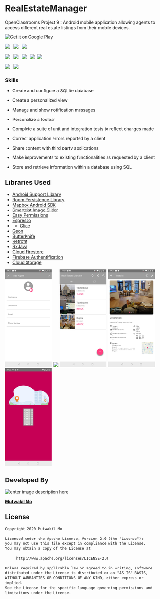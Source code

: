 # RealEstateManager
OpenClassrooms Project 9 : Android mobile application allowing agents to access different real estate listings from their mobile devices.

<a href='https://play.google.com/store/apps/details?id=com.mutwakilmo.android.mynewsapp'><img alt='Get it on Google Play' src='https://play.google.com/intl/en_us/badges/images/generic/en_badge_web_generic.png' width="30%" height="30%"/></a>



<img src="./art/screensplash.png" width="25%"> &ensp;<img src="./art/screenMain.png" width="25%">
&ensp;<img src="./art/screenNotifications.png" width="25%">

<img src="./art/screenNotification2.png" width="25%"> &ensp;<img src="./art/screenSearch.png" width="25%"> &ensp;<img src="./art/screenLoadingSearch.png" width="25%">
&ensp;<img src="./art/screenSearchResult.png" width="25%">&ensp;<img src="./art/screenHelp.png" width="25%">

<img src="./art/screenAbout.png" width="25%"> &ensp;<img src="./art/screenNointernet.png" width="25%">


### Skills
-   Create and configure a SQLite database
    
-   Create a personalized view
    
-   Manage and show notification messages
    
-   Personalize a toolbar
    
-   Complete a suite of unit and integration tests to reflect changes made
    
-   Correct application errors reported by a client
    
-   Share content with third party applications
    
-   Make improvements to existing functionalities as requested by a client
    
-   Store and retrieve information within a database using SQL
## Libraries Used

-   [Android Support Library](https://developer.android.com/topic/libraries/support-library/)
-   [Room Persistence Library](https://developer.android.com/topic/libraries/architecture/room)
-   [Mapbox Android SDK](https://docs.mapbox.com/android/maps/overview/)
-   [Smarteist Image Slider](https://github.com/smarteist/Android-Image-Slider)
-   [Easy Permissions](https://github.com/googlesamples/easypermissions)
-   [Espresso](https://developer.android.com/training/testing/espresso)
- -   [Glide](https://github.com/bumptech/glide/)
-   [Gson](https://github.com/google/gson/)
-   [ButterKnife](https://jakewharton.github.io/butterknife/)
-   [Retrofit](https://square.github.io/retrofit/)
-   [RxJava](https://github.com/ReactiveX/RxJava)
-   [Cloud Firestore](https://firebase.google.com/docs/firestore)
-   [Firebase Authentification](https://firebase.google.com/docs/auth)
-   [Cloud Storage](https://firebase.google.com/docs/storage)


<img src="./art/1.jpg" width="30%">&ensp;<img src="./art/3.jpg" width="30%">
<img src="./art/2.jpg" width="30%">&ensp;<img src="./art/4.jpg" width="30%">
<img src="./art/5.jpg" width="30%">



## Developed By

![enter image description here](https://avatars1.githubusercontent.com/u/41000818?s=460&v=4)

[**Mutwakil Mo**](https://www.linkedin.com/in/mutwakil-mo/)

## License

    Copyright 2020 Mutwakil Mo

    Licensed under the Apache License, Version 2.0 (the "License");
    you may not use this file except in compliance with the License.
    You may obtain a copy of the License at

         http://www.apache.org/licenses/LICENSE-2.0

    Unless required by applicable law or agreed to in writing, software
    distributed under the License is distributed on an "AS IS" BASIS,
    WITHOUT WARRANTIES OR CONDITIONS OF ANY KIND, either express or implied.
    See the License for the specific language governing permissions and
    limitations under the License.
